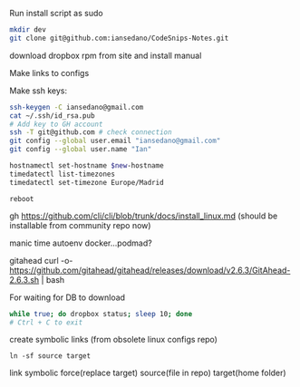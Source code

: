 Run install script as sudo

```bash
mkdir dev
git clone git@github.com:iansedano/CodeSnips-Notes.git
```

download dropbox rpm from site and install manual

Make links to configs

Make ssh keys:

```bash
ssh-keygen -C iansedano@gmail.com
cat ~/.ssh/id_rsa.pub
# Add key to GH account
ssh -T git@github.com # check connection
git config --global user.email "iansedano@gmail.com"
git config --global user.name "Ian"
```

```bash
hostnamectl set-hostname $new-hostname
timedatectl list-timezones
timedatectl set-timezone Europe/Madrid
```

`reboot`

gh
https://github.com/cli/cli/blob/trunk/docs/install_linux.md (should be installable from community repo now)

manic time
autoenv
docker...podmad?

gitahead
curl -o- https://github.com/gitahead/gitahead/releases/download/v2.6.3/GitAhead-2.6.3.sh | bash

For waiting for DB to download

```bash
while true; do dropbox status; sleep 10; done
# Ctrl + C to exit
```


create symbolic links (from obsolete linux configs repo)
```
ln -sf source target
```
link symbolic force(replace target) source(file in repo) target(home folder)


